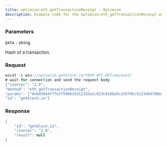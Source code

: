 ```yaml
---
title: optimism:eth_getTransactionReceipt - Optimism
description: Example code for the optimism:eth_getTransactionReceipt ws method. Сomplete guide on how to use optimism:eth_getTransactionReceipt ws in GetBlock.io Web3 documentation.
---
```


### Parameters


`DATA` - string

Hash of a transaction.

### Request

``` java
wscat -c wss://optimism.getblock.io/YOUR-API-KEY/mainnet/ 
# wait for connection and send the request body 
{"jsonrpc": "2.0",
"method": "eth_getTransactionReceipt",
"params": ["0xb036e4ff7e7f596615d121d3a1c923c618bd3c2d3745c512346d7d8e583f01f7"],
"id": "getblock.io"}
```

###  Response

``` java
{
    "id": "getblock.io",
    "jsonrpc": "2.0",
    "result": null
}
```

